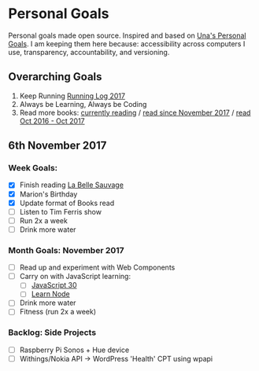 Personal Goals
==============

Personal goals made open source. Inspired and based on [Una's Personal Goals](https://github.com/una/personal-goals). I am keeping them here because: accessibility across computers I use, transparency, accountability, and versioning.

## Overarching Goals
1. Keep Running [Running Log 2017](/running/2017-weekly.md)
2. Always be Learning, Always be Coding
3. Read more books: [currently reading](/books/books-in-progress.md) / [read since November 2017](/books/books-read.md) / [read Oct 2016 - Oct 2017](/books/books-read-2016-2017.md)

## 6th November 2017

### Week Goals:
- [x] Finish reading [La Belle Sauvage](https://www.amazon.co.uk/Belle-Sauvage-Book-Dust-One/dp/0385604416/ref=tmm_hrd_swatch_0?_encoding=UTF8&qid=&sr=)
- [x] Marion's Birthday
- [x] Update format of Books read
- [ ] Listen to Tim Ferris show
- [ ] Run 2x a week
- [ ] Drink more water

### Month Goals: November 2017
- [ ] Read up and experiment with Web Components
- [ ] Carry on with JavaScript learning:
	- [ ] [JavaScript 30](https://javascript30.com/)
	- [ ] [Learn Node](https://learnnode.com)
- [ ] Drink more water
- [ ] Fitness (run 2x a week)

### Backlog: Side Projects
- [ ] Raspberry Pi Sonos + Hue device
- [ ] Withings/Nokia API -> WordPress 'Health' CPT using wpapi
